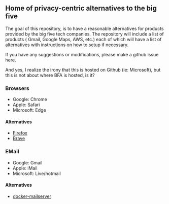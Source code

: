 ## Home of privacy-centric alternatives to the big five

The goal of this repository, is to have a reasonable alternatives for products provided by the big five tech companies.
The repository will include a list of products ( Gmail, Google Maps, AWS, etc.) each of which will have a list of alternatives with instructions on how to setup if necessary.

If you have any suggestions or modifications, please make a github issue here.

And yes, I realize the irony that this is hosted on Github (ie: Microsoft), but this is not about where BFA is hosted, is it?

### Browsers

- Google: Chrome
- Apple: Safari
- Microsoft: Edge

#### Alternatives

- [Firefox](https://www.mozilla.org/firefox/)
- [Brave](https://brave.com/)


### EMail

- Google: Gmail
- Apple: iMail
- Microsoft: Live/hotmail

#### Alternatives

 - [docker-mailserver](https://github.com/tomav/docker-mailserver)






